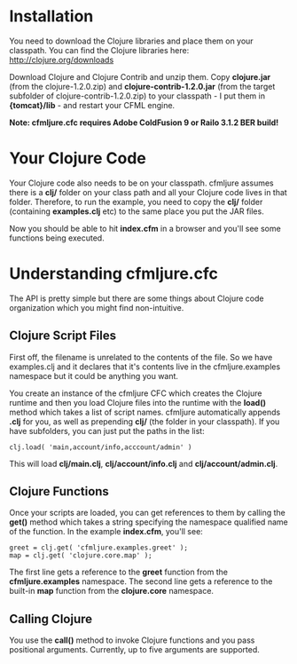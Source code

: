 # Installation

You need to download the Clojure libraries and place them on your classpath. You can find the Clojure libraries here: http://clojure.org/downloads

Download Clojure and Clojure Contrib and unzip them. Copy **clojure.jar** (from the clojure-1.2.0.zip) and **clojure-contrib-1.2.0.jar** (from the target subfolder of clojure-contrib-1.2.0.zip) to your classpath - I put them in **{tomcat}/lib** - and restart your CFML engine.

**Note: cfmljure.cfc requires Adobe ColdFusion 9 or Railo 3.1.2 BER build!**

# Your Clojure Code

Your Clojure code also needs to be on your classpath. cfmljure assumes there is a **clj/** folder on your class path and all your Clojure code lives in that folder. Therefore, to run the example, you need to copy the **clj/** folder (containing **examples.clj** etc) to the same place you put the JAR files.

Now you should be able to hit **index.cfm** in a browser and you'll see some functions being executed.

# Understanding cfmljure.cfc

The API is pretty simple but there are some things about Clojure code organization which you might find non-intuitive.

## Clojure Script Files

First off, the filename is unrelated to the contents of the file. So we have examples.clj and it declares that it's contents live in the cfmljure.examples namespace but it could be anything you want.

You create an instance of the cfmljure CFC which creates the Clojure runtime and then you load Clojure files into the runtime with the **load()** method which takes a list of script names. cfmljure automatically appends **.clj** for you, as well as prepending **clj/** (the folder in your classpath). If you have subfolders, you can just put the paths in the list:

	clj.load( 'main,account/info,acccount/admin' )

This will load **clj/main.clj**, **clj/account/info.clj** and **clj/account/admin.clj**.

## Clojure Functions

Once your scripts are loaded, you can get references to them by calling the **get()** method which takes a string specifying the namespace qualified name of the function. In the example **index.cfm**, you'll see:

	greet = clj.get( 'cfmljure.examples.greet' );
	map = clj.get( 'clojure.core.map' );

The first line gets a reference to the **greet** function from the **cfmljure.examples** namespace. The second line gets a reference to the built-in **map** function from the **clojure.core** namespace.

## Calling Clojure

You use the **call()** method to invoke Clojure functions and you pass positional arguments. Currently, up to five arguments are supported.
